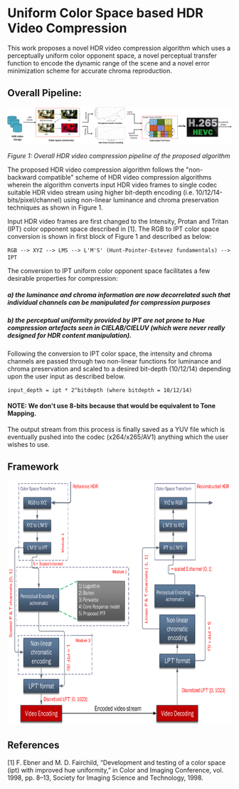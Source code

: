 # Uniform Color Space based HDR Video Compression
This work proposes a novel HDR video compression algorithm which uses a perceptually uniform color opponent space, a novel perceptual transfer function to encode the dynamic range of the scene and a novel error minimization scheme for accurate chroma reproduction.

## Overall Pipeline:
![Overall Pipeline](./figures/overalldiagram.png)

*Figure 1: Overall HDR video compression pipeline of the proposed algorithm*

The proposed HDR video compression algorithm follows the "non-backward compatible" scheme of HDR video compression algorithms wherein the algorithm converts input HDR video frames to single codec suitable HDR video stream using higher bit-depth encoding (i.e. 10/12/14-bits/pixel/channel) using non-linear luminance and chroma preservation techniques as shown in Figure 1.

Input HDR video frames are first changed to the Intensity, Protan and Tritan (IPT) color opponent space described in [1]. The RGB to IPT color space conversion is shown in first block of Figure 1 and described as below: 

 	RGB --> XYZ --> LMS --> L'M'S' (Hunt-Pointer-Estevez fundamentals) --> IPT

The conversion to IPT uniform color opponent space facilitates a few desirable properties for compression:

##### a) the luminance and chroma information are now decorrelated such that individual channels can be manipulated for compression purposes

##### b) the perceptual uniformity provided by IPT are not prone to Hue compression artefacts seen in CIELAB/CIELUV (which were never really designed for HDR content manipulation).

Following the conversion to IPT color space, the intensity and chroma channels are passed through two non-linear functions for luminance and chroma preservation and scaled to a desired bit-depth (10/12/14) depending upon the user input as described below. 
	
	input_depth = ipt * 2^bitdepth (where bitdepth = 10/12/14)
	
#### NOTE: We don't use 8-bits because that would be equivalent to Tone Mapping.

The output stream from this process is finally saved as a YUV file which is eventually pushed into the codec (x264/x265/AV1) anything which the user wishes to use.

## Framework
<p align="center">
  <img src="./figures/Framework.png" width="650" height="550"> 
</p>

## References
[1] F. Ebner and M. D. Fairchild, “Development and testing of a color space (ipt) with improved hue uniformity,” in Color and Imaging Conference, vol. 1998, pp. 8–13, Society for Imaging Science and Technology, 1998.
